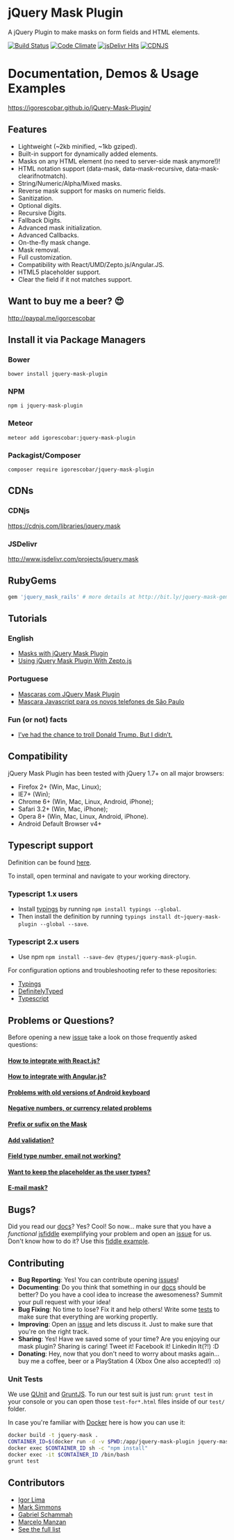 # jQuery Mask Plugin
A jQuery Plugin to make masks on form fields and HTML elements.

[![Build Status](https://travis-ci.org/igorescobar/jQuery-Mask-Plugin.png)](https://travis-ci.org/igorescobar/jQuery-Mask-Plugin)
[![Code Climate](https://codeclimate.com/github/igorescobar/jQuery-Mask-Plugin.png)](https://codeclimate.com/github/igorescobar/jQuery-Mask-Plugin)
[![jsDelivr Hits](https://data.jsdelivr.com/v1/package/npm/jquery-mask-plugin/badge?style=rounded)](https://www.jsdelivr.com/package/npm/jquery-mask-plugin)
[![CDNJS](https://img.shields.io/cdnjs/v/jquery.mask.svg)](https://cdnjs.com/libraries/jquery.mask)

# Documentation, Demos & Usage Examples
https://igorescobar.github.io/jQuery-Mask-Plugin/

## Features

  * Lightweight (~2kb minified, ~1kb gziped).
  * Built-in support for dynamically added elements.
  * Masks on any HTML element (no need to server-side mask anymore!)!
  * HTML notation support (data-mask, data-mask-recursive, data-mask-clearifnotmatch).
  * String/Numeric/Alpha/Mixed masks.
  * Reverse mask support for masks on numeric fields.
  * Sanitization.
  * Optional digits.
  * Recursive Digits.
  * Fallback Digits.
  * Advanced mask initialization.
  * Advanced Callbacks.
  * On-the-fly mask change.
  * Mask removal.
  * Full customization.
  * Compatibility with React/UMD/Zepto.js/Angular.JS.
  * HTML5 placeholder support.
  * Clear the field if it not matches support.

## Want to buy me a beer? :heart_eyes:
http://paypal.me/igorcescobar

## Install it via Package Managers
### Bower
`bower install jquery-mask-plugin`
### NPM
`npm i jquery-mask-plugin`
### Meteor
`meteor add igorescobar:jquery-mask-plugin`
### Packagist/Composer
`composer require igorescobar/jquery-mask-plugin`

## CDNs
### CDNjs
https://cdnjs.com/libraries/jquery.mask
### JSDelivr
http://www.jsdelivr.com/projects/jquery.mask

## RubyGems
```ruby
gem 'jquery_mask_rails' # more details at http://bit.ly/jquery-mask-gem
```

## Tutorials
### English
  * [Masks with jQuery Mask Plugin](http://bit.ly/masks-with-jquery-mask-plugin)
  * [Using jQuery Mask Plugin With Zepto.js](http://bit.ly/using-jquery-mask-plugin-with-zeptojs)

### Portuguese
  * [Mascaras com JQuery Mask Plugin](http://bit.ly/mascaras-com-jquery-mask-plugin)
  * [Mascara Javascript para os novos telefones de São Paulo](http://bit.ly/mascara-javascript-para-os-novos-telefones-de-sao-paulo)

### Fun (or not) facts
  * [I’ve had the chance to troll Donald Trump. But I didn’t.](http://www.igorescobar.com/blog/2016/08/21/ive-the-chance-to-troll-donald-trump-but-i-didnt/)

## Compatibility
jQuery Mask Plugin has been tested with jQuery 1.7+ on all major browsers:

 * Firefox 2+ (Win, Mac, Linux);
 * IE7+ (Win);
 * Chrome 6+ (Win, Mac, Linux, Android, iPhone);
 * Safari 3.2+ (Win, Mac, iPhone);
 * Opera 8+ (Win, Mac, Linux, Android, iPhone).
 * Android Default Browser v4+

## Typescript support
Definition can be found [here](https://github.com/DefinitelyTyped/DefinitelyTyped/tree/master/jquery-mask-plugin).

To install, open terminal and navigate to your working directory.

### Typescript 1.x users
  * Install [typings](https://github.com/typings/typings) by running `npm install typings --global`.
  * Then install the definition by running `typings install dt~jquery-mask-plugin --global --save`.
### Typescript 2.x users
  * Use npm `npm install --save-dev @types/jquery-mask-plugin`.

For configuration options and troubleshooting refer to these repositories:
* [Typings](https://github.com/typings/typings)
* [DefinitelyTyped](https://github.com/DefinitelyTyped/DefinitelyTyped)
* [Typescript](https://github.com/Microsoft/TypeScript)


## Problems or Questions?
Before opening a new [issue](https://github.com/igorescobar/jQuery-Mask-Plugin/issues) take a look on those frequently asked questions:
#### [How to integrate with React.js?](https://github.com/igorescobar/jQuery-Mask-Plugin/issues/498)
#### [How to integrate with Angular.js?](https://github.com/igorescobar/jQuery-Mask-Plugin/issues/499)
#### [Problems with old versions of Android keyboard](https://github.com/igorescobar/jQuery-Mask-Plugin/issues/135)
#### [Negative numbers, or currency related problems](https://github.com/igorescobar/jQuery-Mask-Plugin/issues/436#issuecomment-253176511)
#### [Prefix or sufix on the Mask](https://github.com/igorescobar/jQuery-Mask-Plugin/issues/166)
#### [Add validation?](https://github.com/igorescobar/jQuery-Mask-Plugin/issues/387#issuecomment-192998092)
#### [Field type number, email not working?](https://github.com/igorescobar/jQuery-Mask-Plugin/issues/450#issuecomment-253225719)
#### [Want to keep the placeholder as the user types?](https://github.com/igorescobar/jQuery-Mask-Plugin/issues/633#issuecomment-350819224)
#### [E-mail mask?](https://github.com/igorescobar/jQuery-Mask-Plugin/issues/582)

## Bugs?
Did you read our [docs](https://igorescobar.github.io/jQuery-Mask-Plugin/docs.html)? Yes? Cool! So now... make sure that you have a *functional* [jsfiddle](http://jsfiddle.net/) exemplifying your problem and open an [issue](https://github.com/igorescobar/jQuery-Mask-Plugin/issues) for us. Don't know how to do it? Use this [fiddle example](http://jsfiddle.net/igorescobar/6pco4om7/).

## Contributing
 * **Bug Reporting**: Yes! You can contribute opening [issues](https://github.com/igorescobar/jQuery-Mask-Plugin/issues)!
 * **Documenting**: Do you think that something in our [docs](https://github.com/igorescobar/jQuery-Mask-Plugin/tree/gh-pages) should be better? Do you have a cool idea to increase the awesomeness? Summit your pull request with your idea!
 * **Bug Fixing**: No time to lose? Fix it and help others! Write some [tests](https://github.com/igorescobar/jQuery-Mask-Plugin/tree/master/test) to make sure that everything are working propertly.
 * **Improving**: Open an [issue](https://github.com/igorescobar/jQuery-Mask-Plugin/issues) and lets discuss it. Just to make sure that you're on the right track.
 * **Sharing**: Yes! Have we saved some of your time? Are you enjoying our mask plugin? Sharing is caring! Tweet it! Facebook it! Linkedin It(?!) :D
 * **Donating**: Hey, now that you don't need to worry about masks again... buy me a coffee, beer or a PlayStation 4 (Xbox One also accepted!) :o)

### Unit Tests
We use [QUnit](http://qunitjs.com/) and [GruntJS](http://gruntjs.com/). To run our test suit is just run: ```grunt test``` in your console or you can open those ```test-for*.html``` files inside of our ```test/``` folder.

In case you're familiar with [Docker](https://www.docker.com/) here is how you can use it:
```bash
docker build -t jquery-mask .
CONTAINER_ID=$(docker run -d -v $PWD:/app/jquery-mask-plugin jquery-mask)
docker exec $CONTAINER_ID sh -c "npm install"
docker exec -it $CONTAINER_ID /bin/bash
grunt test
```

## Contributors
 * [Igor Lima](https://github.com/igorlima)
 * [Mark Simmons](https://github.com/Markipelago)
 * [Gabriel Schammah](https://github.com/gschammah)
 * [Marcelo Manzan](https://github.com/kawamanza)
 * [See the full list](https://github.com/igorescobar/jQuery-Mask-Plugin/graphs/contributors)
